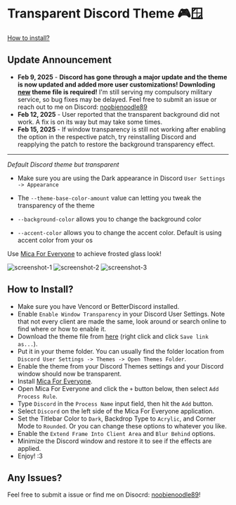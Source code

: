 # Transparent Discord Theme 🎮🪟

[How to install?](#how-to-install)

## Update Announcement

* **Feb 9, 2025** - **Discord has gone through a major update and the theme is now updated and added more user customizations! Downloding [new](https://raw.githubusercontent.com/EnderDragonEP/Transparent-Discord-Theme/main/Transparent.theme.css) theme file is required!**
I'm still serving my compulsory military service, so bug fixes may be delayed. Feel free to submit an issue or reach out to me on Discord: [noobienoodle89](https://discordapp.com/users/209309988907253760)
* **Feb 12, 2025** - User reported that the transparent background did not work. A fix is on its way but may take some times.
* **Feb 15, 2025** - If window transparency is still not working after enabling the option in the respective patch, try reinstalling Discord and reapplying the patch to restore the background transparency effect.

---

*Default Discord theme but transparent*

* Make sure you are using the Dark appearance in Discord `User Settings -> Appearance`

* The `--theme-base-color-amount` value can letting you tweak the transparency of the theme
* `--background-color` allows you to change the background color
* `--accent-color` allows you to change the accent color. Default is using accent color from your os

Use [Mica For Everyone](https://github.com/MicaForEveryone/MicaForEveryone) to achieve frosted glass look!

![screenshot-1](https://github.com/user-attachments/assets/7c7f92d2-5148-46a3-a8e9-c4cb12e019e7)
![screenshot-2](https://github.com/user-attachments/assets/64536c82-5f79-4989-a54a-2b27a5777527)
![screenshot-3](https://github.com/EnderDragonEP/Transparent-Discord-Theme/assets/30905525/521888c6-8310-440e-860c-f8c9a59fc1ca)


## How to Install?

* Make sure you have Vencord or BetterDiscord installed.
* Enable `Enable Window Transparency` in your Discord User Settings. Note that not every client are made the same, look around or search online to find where or how to enable it.
* Download the theme file from [here](https://raw.githubusercontent.com/EnderDragonEP/Transparent-Discord-Theme/main/Transparent.theme.css) (right click and click `Save link as...`).
* Put it in your theme folder. You can usually find the folder location from `Discord User Settings -> Themes -> Open Themes Folder`.
* Enable the theme from your Discord Themes settings and your Discord window should now be transparent.
* Install [Mica For Everyone](https://github.com/MicaForEveryone/MicaForEveryone/releases).
* Open Mica For Everyone and click the `+` button below, then select `Add Process Rule`.
* Type `Discord` in the `Process Name` input field, then hit the `Add` button.
* Select `Discord` on the left side of the Mica For Everyone application.
* Set the Titlebar Color to `Dark`, Backdrop Type to `Acrylic`, and Corner Mode to `Rounded`. Or you can change these options to whatever you like.
* Enable the `Extend Frame Into Client Area` and `Blur Behind` options.
* Minimize the Discord window and restore it to see if the effects are applied.
* Enjoy! :3

## Any Issues?

Feel free to submit a issue or find me on Disocrd: [noobienoodle89](https://discordapp.com/users/209309988907253760)!
